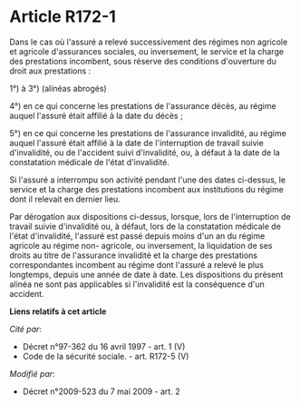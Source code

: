 # Article R172-1

Dans le cas où l'assuré a relevé successivement des régimes non agricole et agricole d'assurances sociales, ou inversement,
le service et la charge des prestations incombent, sous réserve des conditions d'ouverture du droit aux prestations : 

1°) à 3°) (alinéas abrogés)

4°) en ce qui concerne les prestations de l'assurance décès, au régime auquel l'assuré était affilié à la date du décès ; 

5°) en ce qui concerne les prestations de l'assurance invalidité, au régime auquel l'assuré était affilié à la date de
l'interruption de travail suivie d'invalidité, ou de l'accident suivi d'invalidité, ou, à défaut à la date de la constatation
médicale de l'état d'invalidité. 

Si l'assuré a interrompu son activité pendant l'une des dates ci-dessus, le service et la charge des prestations incombent
aux institutions du régime dont il relevait en dernier lieu. 

Par dérogation aux dispositions ci-dessus, lorsque, lors de l'interruption de travail suivie d'invalidité ou, à défaut, lors
de la constatation médicale de l'état d'invalidité, l'assuré est passé depuis moins d'un an du régime agricole au régime non-
agricole, ou inversement, la liquidation de ses droits au titre de l'assurance invalidité et la charge des prestations
correspondantes incombent au régime dont l'assuré a relevé le plus longtemps, depuis une année de date à date. Les
dispositions du présent alinéa ne sont pas applicables si l'invalidité est la conséquence d'un accident.

**Liens relatifs à cet article**

_Cité par_:

  - Décret n°97-362 du 16 avril 1997 - art. 1 (V)
  - Code de la sécurité sociale. - art. R172-5 (V)

_Modifié par_:

  - Décret n°2009-523 du 7 mai 2009 - art. 2
